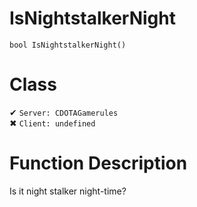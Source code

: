 # IsNightstalkerNight
```
bool IsNightstalkerNight()
```
# Class
✔ `Server: CDOTAGamerules`  
✖ `Client: undefined`  

# Function Description
Is it night stalker night-time?
